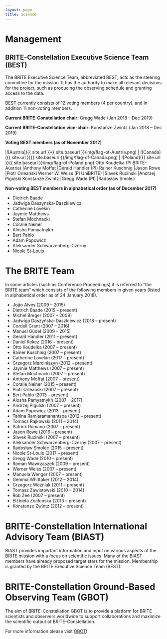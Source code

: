 ```yaml
---
layout: page
title: Science
---
```


# Management
## BRITE-Constellation Executive Science Team (BEST)

The BRITE Executive Science Team, abbreviated BEST, acts as the steering
committee for the mission. It has the authority to make all relevant
decisions for the project, such as producing the observing schedule and
granting access to the data.

BEST currently consists of 12 voting members (4 per country), and in addition 11 non-voting members.

**Current BRITE-Constellation chair:** Gregg Wade (Jan 2018 – Dec 2019)

**Current BRITE-Constellation vice-chair:** Konstanze Zwintz (Jan 2018 – Dec 2019)

**Voting BEST members (as of November 2017)**

|![Austria]({{ site.url }}{{ site.baseurl }}/img/flag-of-Austria.png) | ![Canada]({{ site.url }}{{ site.baseurl }}/img/flag-of-Canada.png) | ![Poland]({{ site.url }}{{ site.baseurl }}/img/flag-of-Poland.png)
Otto Koudelka (PI BRITE-Austria)    |Anthony Moffat     |Gerald Handler (PI)
Rainer Kuschnig                     |Jason Rowe         |Piotr Orleański
Werner W. Weiss (PI UniBRITE)       |Slavek Rucinski    |Andrzej Pigulski
Konstanze Zwintz                    |Gregg Wade (PI)    |Radosław Smolec


**Non-voting BEST members in alphabetical order (as of December 2017)**
- Dietrich Baade
- Jadwiga Daszynska-Daszkiewicz
- Catherine Lovekin
- Jaymie Matthews
- Stefan Mochnacki
- Coralie Neiner
- Alosha Pamyatnykh
- Bert Pablo
- Adam Popowicz
- Aleksander Schwarzenberg-Czerny
- Nicole St-Louis

# The BRITE Team
In some articles (such as Conference Proceedings) it is referred to “the BRITE team” which consists of the following members in given years (listed in alphabetical order as of 24 January 2018).

- João Alves (2009 – 2015)
- Dietrich Baade (2015 – present)
- Michel Breger (2007 – 2009)
- Jadwiga Daszyńska-Daszkiewicz (2018 – present)
- Cordell Grant (2007 – 2016)
- Manuel Güdel (2009 – 2015)
- Gerald Handler (2011 – present)
- Daniel Kekez (2016 – present)
- Otto Koudelka (2007 – present)
- Rainer Kuschnig (2007 – present)
- Catherine Lovekin (2017 – present)
- Grzegorz Marciniszyn (2012 – present)
- Jaymie Matthews (2007 – present)
- Stefan Mochnacki (2007 – present)
- Anthony Moffat (2007 – present)
- Coralie Neiner (2015 – present)
- Piotr Orleański (2007 – present)
- Bert Pablo (2013 – present)
- Alosha Pamyatnykh (2007 – 2017)
- Andrzej Pigulski (2007 – present)
- Adam Popowicz (2013 – present)
- Tahina Ramiaramanantsoa (2012 – present)
- Tomasz Rajkowski (2011 – 2014)
- Patrick Romano (2007 – present)
- Jason Rowe (2016 – present)
- Slavek Rucinski (2007 – present)
- Aleksander Schwarzenberg-Czerny (2007 – present)
- Radosław Smolec (2015 – present)
- Nicole St-Louis (2017 – present)
- Gregg Wade (2010 – present)
- Roman Wawrzaszek (2009 – present)
- Werner Weiss (2007 – present)
- Manuela Wenger (2007 – present)
- Gemma Whittaker (2012 – 2014)
- Grzegorz Woźniak (2011 – present)
- Tomasz Zawistowski (2010 – 2014)
- Rob Zee (2007 – present)
- Elżbieta Zocłońska (2013 – present)
- Konstanze Zwintz (2012 – present)

# BRITE-Constellation International Advisory Team (BIAST)
BIAST provides important information and input on various aspects of the BRITE mission with a focus on scientific issues. Many of the BIAST members have already proposed target stars for the mission. Membership is granted by the BRITE Executive Science Team (BEST).


# BRITE-Constellation Ground-Based Observing Team (GBOT)
The aim of BRITE-Constellation GBOT is to provide a platform for BRITE scientists and observers worldwide to support collaborations and maximize the scientific output of BRITE-Constellation.

For more information please visit [GBOT](https://www.univie.ac.at/brite-constellation/index.php/?page_id=300)!